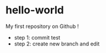 # hello-world
My first repository on Github !

* step 1: commit test
* step 2: create new branch and edit
